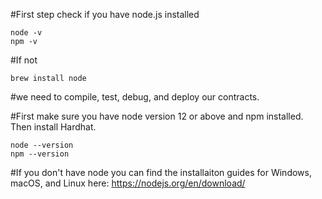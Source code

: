 #First step check if you have node.js installed
```
node -v
npm -v
```
#If not

```
brew install node
```

#we need to compile, test, debug, and deploy our contracts.

#First make sure you have node version 12 or above and npm installed. Then install Hardhat.
```
node --version
npm --version
```
#If you don't have node you can find the installaiton guides for Windows, macOS, and Linux here:  https://nodejs.org/en/download/

```
